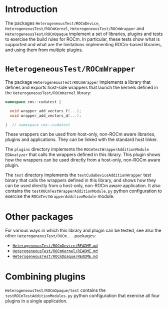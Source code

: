 # Introduction

The packages `HeterogeneousTest/ROCmDevice`, `HeterogeneousTest/ROCmKernel`,
`HeterogeneousTest/ROCmWrapper` and `HeterogeneousTest/ROCmOpaque` implement a set of libraries,
plugins and tests to exercise the build rules for ROCm.
In particular, these tests show what is supported and what are the limitations implementing
ROCm-based libraries, and using them from multiple plugins.


# `HeterogeneousTest/ROCmWrapper`

The package `HeterogeneousTest/ROCmWrapper` implements a library that defines and exports host-side
wrappers that launch the kernels defined in the `HeterogeneousTest/ROCmKernel` library:
```c++
namespace cms::cudatest {

  void wrapper_add_vectors_f(...);
  void wrapper_add_vectors_d(...);

}  // namespace cms::cudatest
```
These wrappers can be used from host-only, non-ROCm aware libraries, plugins and applications. They
can be linked with the standard host linker.

The `plugins` directory implements the `ROCmTestWrapperAdditionModule` `EDAnalyzer` that calls the
wrappers defined in this library. This plugin shows how the wrappers can be used directly from a
host-only, non-ROCm aware plugin.

The `test` directory implements the `testCudaDeviceAdditionWrapper` test binary that calls the
wrappers defined in this library, and shows how they can be used directly from a host-only, non-ROCm
aware application.
It also contains the `testROCmTestWrapperAdditionModule.py` python configuration to exercise the
`ROCmTestWrapperAdditionModule` module.


# Other packages

For various ways in which this library and plugin can be tested, see also the other
`HeterogeneousTest/ROCm...` packages:
  - [`HeterogeneousTest/ROCmDevice/README.md`](../../HeterogeneousTest/ROCmDevice/README.md)
  - [`HeterogeneousTest/ROCmKernel/README.md`](../../HeterogeneousTest/ROCmKernel/README.md)
  - [`HeterogeneousTest/ROCmOpaque/README.md`](../../HeterogeneousTest/ROCmOpaque/README.md)


# Combining plugins

`HeterogeneousTest/ROCmOpaque/test` contains the `testROCmTestAdditionModules.py` python
configuration that exercise all four plugins in a single application.
